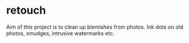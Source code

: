 # retouch

Aim of this project is to clean up blemishes from photos. Ink dots on old photos, smudges, intrusive watermarks etc. 
